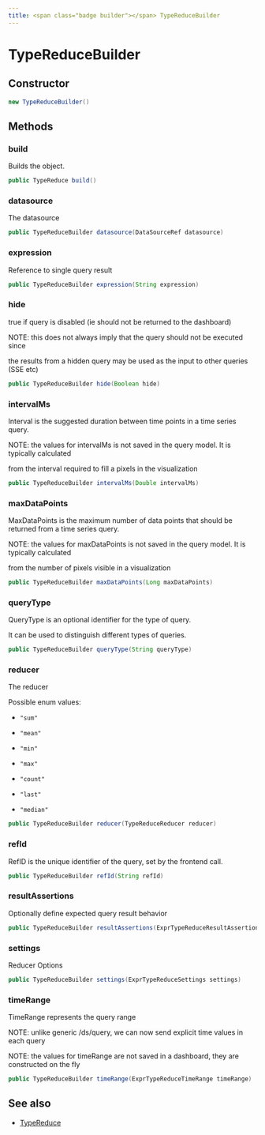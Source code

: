 ```yaml
---
title: <span class="badge builder"></span> TypeReduceBuilder
---
```

# <span class="badge builder"></span> TypeReduceBuilder

## Constructor

```java
new TypeReduceBuilder()
```
## Methods

### <span class="badge object-method"></span> build

Builds the object.

```java
public TypeReduce build()
```

### <span class="badge object-method"></span> datasource

The datasource

```java
public TypeReduceBuilder datasource(DataSourceRef datasource)
```

### <span class="badge object-method"></span> expression

Reference to single query result

```java
public TypeReduceBuilder expression(String expression)
```

### <span class="badge object-method"></span> hide

true if query is disabled (ie should not be returned to the dashboard)

NOTE: this does not always imply that the query should not be executed since

the results from a hidden query may be used as the input to other queries (SSE etc)

```java
public TypeReduceBuilder hide(Boolean hide)
```

### <span class="badge object-method"></span> intervalMs

Interval is the suggested duration between time points in a time series query.

NOTE: the values for intervalMs is not saved in the query model.  It is typically calculated

from the interval required to fill a pixels in the visualization

```java
public TypeReduceBuilder intervalMs(Double intervalMs)
```

### <span class="badge object-method"></span> maxDataPoints

MaxDataPoints is the maximum number of data points that should be returned from a time series query.

NOTE: the values for maxDataPoints is not saved in the query model.  It is typically calculated

from the number of pixels visible in a visualization

```java
public TypeReduceBuilder maxDataPoints(Long maxDataPoints)
```

### <span class="badge object-method"></span> queryType

QueryType is an optional identifier for the type of query.

It can be used to distinguish different types of queries.

```java
public TypeReduceBuilder queryType(String queryType)
```

### <span class="badge object-method"></span> reducer

The reducer

Possible enum values:

 - `"sum"` 

 - `"mean"` 

 - `"min"` 

 - `"max"` 

 - `"count"` 

 - `"last"` 

 - `"median"` 

```java
public TypeReduceBuilder reducer(TypeReduceReducer reducer)
```

### <span class="badge object-method"></span> refId

RefID is the unique identifier of the query, set by the frontend call.

```java
public TypeReduceBuilder refId(String refId)
```

### <span class="badge object-method"></span> resultAssertions

Optionally define expected query result behavior

```java
public TypeReduceBuilder resultAssertions(ExprTypeReduceResultAssertions resultAssertions)
```

### <span class="badge object-method"></span> settings

Reducer Options

```java
public TypeReduceBuilder settings(ExprTypeReduceSettings settings)
```

### <span class="badge object-method"></span> timeRange

TimeRange represents the query range

NOTE: unlike generic /ds/query, we can now send explicit time values in each query

NOTE: the values for timeRange are not saved in a dashboard, they are constructed on the fly

```java
public TypeReduceBuilder timeRange(ExprTypeReduceTimeRange timeRange)
```

## See also

 * <span class="badge object-type-class"></span> [TypeReduce](./object-TypeReduce.md)

